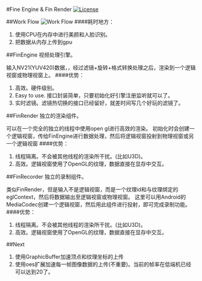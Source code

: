 #Fine Engine & Fin Render
[![License](http://img.shields.io/:license-apache-blue.svg)](http://www.apache.org/licenses/LICENSE-2.0.html)

##Work Flow
![Work Flow](https://github.com/ifinver/FinEngine/blob/master/workflow.png)
####耗时地方：
1. 使用CPU在内存中进行美颜和人脸识别。
2. 把数据从内存上传到gpu

##FinEngine
视频处理引擎。

输入NV21(YUV420)数据，，经过滤镜+旋转+格式转换处理之后，渲染到一个逻辑视窗或物理视窗上。
####优势：
1. 高效。硬件级别。
2. Easy to use. 接口封装简单，只要初始化好引擎注册监听就可以了。
3. 实时滤镜。滤镜热切换的接口已经留好，就差时间写几个好玩的滤镜了。

##FinRender
独立的渲染组件。

可以在一个完全的独立的线程中使用open gl进行高效的渲染。
初始化时会创建一个逻辑视窗，传给FinEngine进行数据处理，然后将逻辑视窗投射到物理视窗或另一个逻辑视窗
####优势：
1. 线程隔离。不会被其他线程的渲染所干扰。(比如U3D)。
1. 高效。逻辑视窗使用了OpenGL的纹理，数据直接在显存中交互。

##FinRecorder
独立的录制组件。

类似FinRender，但是输入不是逻辑视窗，而是一个纹理id和与纹理绑定的eglContext，然后将数据输出至逻辑视窗或物理视窗。
这里可以用Android的MediaCodec创建一个逻辑视窗，然后用此组件进行投射，即可完成录制功能。
####优势：
1. 线程隔离。不会被其他线程的渲染所干扰。(比如U3D)。
1. 高效。逻辑视窗使用了OpenGL的纹理，数据直接在显存中交互。



##Next
1. 使用GraphicBuffer加速顶点和纹理坐标的上传
1. 使用oes扩展加速每一帧图像数据的上传(不重要)。当前的帧率在低端机已经可以达到20了。
